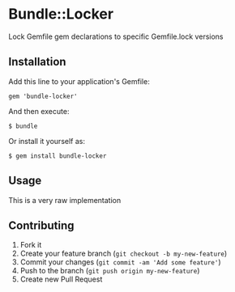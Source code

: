 # Bundle::Locker

Lock Gemfile gem declarations to specific Gemfile.lock versions

## Installation

Add this line to your application's Gemfile:

    gem 'bundle-locker'

And then execute:

    $ bundle

Or install it yourself as:

    $ gem install bundle-locker

## Usage

This is a very raw implementation

## Contributing

1. Fork it
2. Create your feature branch (`git checkout -b my-new-feature`)
3. Commit your changes (`git commit -am 'Add some feature'`)
4. Push to the branch (`git push origin my-new-feature`)
5. Create new Pull Request
